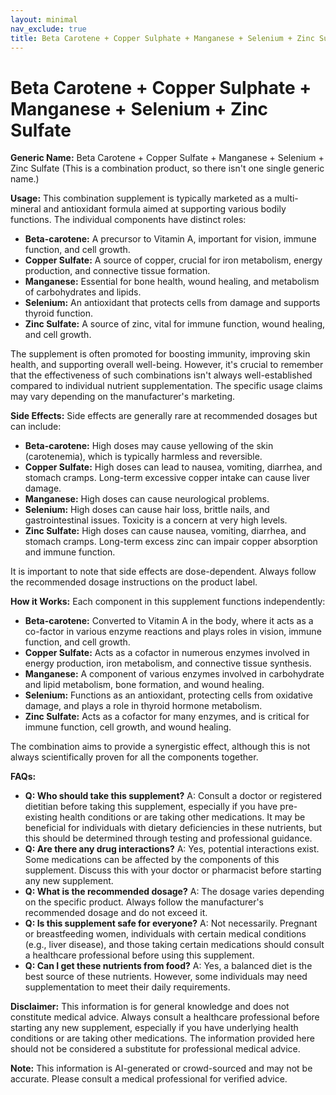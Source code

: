 ```yaml
---
layout: minimal
nav_exclude: true
title: Beta Carotene + Copper Sulphate + Manganese + Selenium + Zinc Sulfate
---
```


# Beta Carotene + Copper Sulphate + Manganese + Selenium + Zinc Sulfate

**Generic Name:** Beta Carotene + Copper Sulfate + Manganese + Selenium + Zinc Sulfate (This is a combination product, so there isn't one single generic name.)

**Usage:**  This combination supplement is typically marketed as a multi-mineral and antioxidant formula aimed at supporting various bodily functions. The individual components have distinct roles:

* **Beta-carotene:** A precursor to Vitamin A, important for vision, immune function, and cell growth.
* **Copper Sulfate:**  A source of copper, crucial for iron metabolism, energy production, and connective tissue formation.
* **Manganese:**  Essential for bone health, wound healing, and metabolism of carbohydrates and lipids.
* **Selenium:** An antioxidant that protects cells from damage and supports thyroid function.
* **Zinc Sulfate:** A source of zinc, vital for immune function, wound healing, and cell growth.

The supplement is often promoted for boosting immunity, improving skin health, and supporting overall well-being.  However, it's crucial to remember that the effectiveness of such combinations isn't always well-established compared to individual nutrient supplementation.  The specific usage claims may vary depending on the manufacturer's marketing.

**Side Effects:** Side effects are generally rare at recommended dosages but can include:

* **Beta-carotene:**  High doses may cause yellowing of the skin (carotenemia), which is typically harmless and reversible.
* **Copper Sulfate:**  High doses can lead to nausea, vomiting, diarrhea, and stomach cramps.  Long-term excessive copper intake can cause liver damage.
* **Manganese:**  High doses can cause neurological problems.
* **Selenium:**  High doses can cause hair loss, brittle nails, and gastrointestinal issues.  Toxicity is a concern at very high levels.
* **Zinc Sulfate:**  High doses can cause nausea, vomiting, diarrhea, and stomach cramps.  Long-term excess zinc can impair copper absorption and immune function.

It is important to note that side effects are dose-dependent.  Always follow the recommended dosage instructions on the product label.

**How it Works:** Each component in this supplement functions independently:

* **Beta-carotene:** Converted to Vitamin A in the body, where it acts as a co-factor in various enzyme reactions and plays roles in vision, immune function, and cell growth.
* **Copper Sulfate:**  Acts as a cofactor in numerous enzymes involved in energy production, iron metabolism, and connective tissue synthesis.
* **Manganese:**  A component of various enzymes involved in carbohydrate and lipid metabolism, bone formation, and wound healing.
* **Selenium:**  Functions as an antioxidant, protecting cells from oxidative damage, and plays a role in thyroid hormone metabolism.
* **Zinc Sulfate:**  Acts as a cofactor for many enzymes, and is critical for immune function, cell growth, and wound healing.

The combination aims to provide a synergistic effect, although this is not always scientifically proven for all the components together.

**FAQs:**

* **Q: Who should take this supplement?** A: Consult a doctor or registered dietitian before taking this supplement, especially if you have pre-existing health conditions or are taking other medications.  It may be beneficial for individuals with dietary deficiencies in these nutrients, but this should be determined through testing and professional guidance.
* **Q: Are there any drug interactions?** A: Yes, potential interactions exist.  Some medications can be affected by the components of this supplement.  Discuss this with your doctor or pharmacist before starting any new supplement.
* **Q: What is the recommended dosage?** A: The dosage varies depending on the specific product.  Always follow the manufacturer's recommended dosage and do not exceed it.
* **Q: Is this supplement safe for everyone?** A:  Not necessarily.  Pregnant or breastfeeding women, individuals with certain medical conditions (e.g., liver disease), and those taking certain medications should consult a healthcare professional before using this supplement.
* **Q: Can I get these nutrients from food?** A: Yes, a balanced diet is the best source of these nutrients.  However, some individuals may need supplementation to meet their daily requirements.

**Disclaimer:** This information is for general knowledge and does not constitute medical advice. Always consult a healthcare professional before starting any new supplement, especially if you have underlying health conditions or are taking other medications.  The information provided here should not be considered a substitute for professional medical advice.


**Note:** This information is AI-generated or crowd-sourced and may not be accurate. Please consult a medical professional for verified advice.
